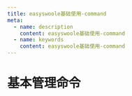 ```yaml
---
title: easyswoole基础使用-command
meta:
  - name: description
    content: easyswoole基础使用-command
  - name: keywords
    content: easyswoole基础使用-command
---
```

# 基本管理命令